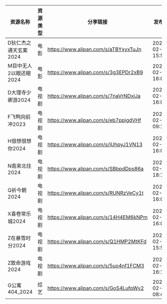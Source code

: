 | 资源名称           | 资源类型 | 分享链接                                 | 发布时间                |
| -------------- | ---- | ------------------------------------ | ------------------- |
| D狄仁杰之通天玄案2024  | 电影   | https://www.alipan.com/s/aTBYxyxTuJn | 2024-02-24 15:50:18 |
| M目中无人2以眼还眼2024 | 电影   | https://www.alipan.com/s/3g3EPDr2xB9 | 2024-02-24 16:04:08 |
| D大理寺少卿游2024    | 电视剧  | https://www.alipan.com/s/7naVrNDxjJa | 2024-02-24 16:00:25 |
| F飞鸭向前冲2023     | 电视剧  | https://www.alipan.com/s/eb7ppigdVHf | 2024-02-24 09:16:06 |
| H很想很想你2024     | 电视剧  | https://www.alipan.com/s/jUhpyJ1VN13 | 2024-02-24 16:00:31 |
| N南来北往2024      | 电视剧  | https://www.alipan.com/s/SBbpdDps86a | 2024-02-24 18:12:07 |
| Q祈今朝2024       | 电视剧  | https://www.alipan.com/s/RUNRzVeCy1t | 2024-02-24 16:02:11 |
| X喜卷常乐城2024     | 电视剧  | https://www.alipan.com/s/14H4EM6kNPm | 2024-02-24 16:00:18 |
| Z在暴雪时分2024     | 电视剧  | https://www.alipan.com/s/Q1HMP2MtKFd | 2024-02-24 15:58:09 |
| Z致命游戏2024      | 电视剧  | https://www.alipan.com/s/5uo4nf1FCM3 | 2024-02-24 16:10:35 |
| G公寓404_2024    | 综艺   | https://www.alipan.com/s/GoS4LufpWv2 | 2024-02-24 08:40:08 |
